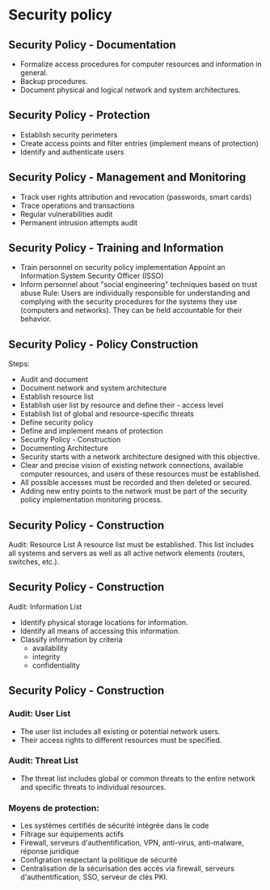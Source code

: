 # Security policy

## Security Policy - Documentation

- Formalize access procedures for computer resources and information in general.
- Backup procedures.
- Document physical and logical network and system architectures.

## Security Policy - Protection

- Establish security perimeters
- Create access points and filter entries (implement means of protection)
- Identify and authenticate users

## Security Policy - Management and Monitoring

- Track user rights attribution and revocation (passwords, smart cards)
- Trace operations and transactions
- Regular vulnerabilities audit
- Permanent intrusion attempts audit

## Security Policy - Training and Information

- Train personnel on security policy implementation
Appoint an Information System Security Officer (ISSO)
- Inform personnel about "social engineering" techniques based on trust abuse
Rule: Users are individually responsible for understanding and complying with the security procedures for the systems they use (computers and networks). They can be held accountable for their behavior.

## Security Policy - Policy Construction
Steps:

- Audit and document
- Document network and system architecture
- Establish resource list
- Establish user list by resource and define their - access level
- Establish list of global and resource-specific threats
- Define security policy
- Define and implement means of protection
- Security Policy - Construction
- Documenting Architecture
- Security starts with a network architecture designed with this objective.
- Clear and precise vision of existing network connections, available computer resources, and users of these resources must be established.
- All possible accesses must be recorded and then deleted or secured.
- Adding new entry points to the network must be part of the security policy implementation monitoring process.

## Security Policy - Construction
Audit: Resource List
A resource list must be established.
This list includes all systems and servers as well as all active network elements (routers, switches, etc.).

## Security Policy - Construction
Audit: Information List

- Identify physical storage locations for information.
- Identify all means of accessing this information.
- Classify information by criteria
    - availability
    - integrity
    - confidentiality
## Security Policy - Construction
### Audit: User List
- The user list includes all existing or potential  network users.
- Their access rights to different resources must be specified.

### Audit: Threat List
- The threat list includes global or common threats to the entire network and specific threats to individual resources.

### Moyens de protection:

- Les systèmes certifiés de sécurité intégrée dans le code
- Filtrage sur équipements actifs
- Firewall, serveurs d'authentification, VPN, anti-virus, anti-malware, réponse juridique
- Configration respectant la politique de sécurité
- Centralisation de la sécurisation des accès via firewall, serveurs d'authentification, SSO, serveur de clés PKI.